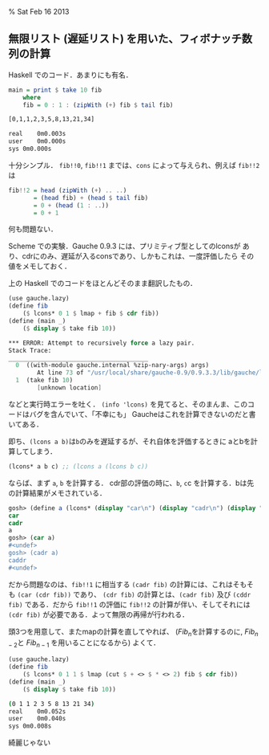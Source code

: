 % Sat Feb 16 2013

## 無限リスト (遅延リスト) を用いた、フィボナッチ数列の計算

Haskell でのコード．あまりにも有名．

```haskell
main = print $ take 10 fib
    where
    fib = 0 : 1 : (zipWith (+) fib $ tail fib)
```

```bash
[0,1,1,2,3,5,8,13,21,34]

real	0m0.003s
user	0m0.000s
sys	0m0.000s
```

十分シンプル．
`fib!!0`, `fib!!1` までは、`cons` によって与えられ、例えば `fib!!2` は

```haskell
fib!!2 = head (zipWith (+) .. ..)
       = (head fib) + (head $ tail fib)
       = 0 + (head (1 : ..))
       = 0 + 1
```

何も問題ない．


Scheme での実験．Gauche 0.9.3 には、プリミティブ型としてのlconsが
あり、cdrにのみ、遅延が入るconsであり、しかもこれは、一度評価したら
その値をメモしておく．

上の Haskell でのコードをほとんどそのまま翻訳したもの．

```scheme
(use gauche.lazy)
(define fib
    ($ lcons* 0 1 $ lmap + fib $ cdr fib))
(define (main _)
    ($ display $ take fib 10))

*** ERROR: Attempt to recursively force a lazy pair.
Stack Trace:
_______________________________________
  0  ((with-module gauche.internal %zip-nary-args) args)
        At line 73 of "/usr/local/share/gauche-0.9/0.9.3.3/lib/gauche/lazy.scm"
  1  (take fib 10)
        [unknown location]
```

などと実行時エラーを吐く．
`(info 'lcons)`
を見てると、そのまんま、このコードはバグを含んでいて、「不幸にも」
Gaucheはこれを計算できないのだと書いてある．

即ち、`(lcons a b)`は`b`のみを遅延するが、それ自体を評価するときに
aとbを計算してしまう．

```scheme
(lcons* a b c) ;; (lcons a (lcons b c))
```

ならば、まず `a`, `b` を計算する．
cdr部の評価の時に、`b`, `c`c を計算する．bは先の計算結果がメモされている．

```scheme
gosh> (define a (lcons* (display "car\n") (display "cadr\n") (display "caddr\n")))
car
cadr
a
gosh> (car a)
#<undef>
gosh> (cadr a)
caddr
#<undef>
```

だから問題なのは、`fib!!1` に相当する `(cadr fib)` の計算には、これはそもそも
`(car (cdr fib))` であり、 `(cdr fib)` の計算とは、`(cadr fib)` 及び `(cddr fib)`
である．だから `fib!!1` の評価に `fib!!2` の計算が伴い、そしてそれには `(cdr fib)`
が必要である．よって無限の再帰が行われる．

頭3つを用意して、またmapの計算を直してやれば、
($Fib_n$を計算するのに, $Fib_{n-2}$と $Fib_{n-1}$ を用いることになるから) よくて．

```scheme
(use gauche.lazy)
(define fib
    ($ lcons* 0 1 1 $ lmap (cut $ + <> $ * <> 2) fib $ cdr fib))
(define (main _)
    ($ display $ take fib 10))
```

```bash
(0 1 1 2 3 5 8 13 21 34)
real	0m0.052s
user	0m0.040s
sys	0m0.008s
```

綺麗じゃない
